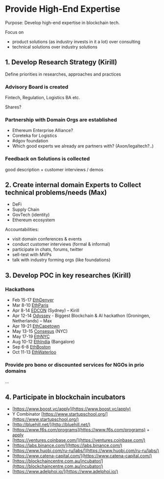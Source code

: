 # Provide High-End Expertise

Purpose: Develop high-end expertise in blockchain tech.

Focus on

* product solutions \(as industry invests in it a lot\) over consulting
* technical solutions over industry solutions

## 1. Develop Research Strategy \(Kirill\)

Define priorities in researches, approaches and practices

### Advisory Board is created

Fintech, Regulation, Logistics BA etc.

Shares?

### Partnership with Domain Orgs are established

* Ethereum Enterprise Alliance?
* Coreteka for Logistics
*  \#dgov foundation
* Which good experts we already are partners with? \(Axon/legaltech?..\)

### Feedback on Solutions is collected

good description + customer interviews / demos

## 2. Create internal domain Experts to Collect technical problems/needs \(Max\)

* DeFi
* Supply Chain
* GovTech \(identity\)
* Ethereum ecosystem

Accountabilities:

* visit domain conferences & events
* conduct customer interviews \(formal & informal\)
* participate in chats, forums, twitter
* sell-test with MVPs
* talk with industry forming orgs \(like foundations\)

## 3. Develop POC in key researches \(Kirill\)

### Hackathons

* Feb 15-17 [EthDenver](https://www.ethdenver.com/)
* Mar 8-10 [EthParis](https://ethparis.com/)
* Apr 8-14 [EDCON](https://www.edcon.io/) \(Sydney\) – Kirill
* Apr 12-14 [Odyssey](https://www.odyssey.org/odyssey-hackathon/) - Biggest Blockchain & AI hackathon \(Groningen, Netherlands\) – Max
* Apr 19-21 [EthCapetown](https://ethcapetown.com/)
* May 13-15 [Consesus](https://www.coindesk.com/events/consensus-2019) \(NYC\)
* May 17-19 [EthNYC](https://twitter.com/ethnewyork)
* Aug 10-12 [EthIndia](https://ethindia.co/) \(Bangalore\)
* Sep 6-8 [EthBoston](https://twitter.com/ethboston)
* Oct 11-13 [EthWaterloo](https://ethwaterloo.com/)

### Provide pro bono or discounted services for NGOs in prio domains

...

## 4. Participate in blockchain incubators

* [https://www.boost.vc/apply](https://www.boost.vc/apply)
* Y Combinator [https://www.startupschool.org/](https://www.startupschool.org/)
* [http://bluehill.net/](http://bluehill.net/)
* [https://www.f6s.com/programs](https://www.f6s.com/programs) + [apply](https://www.f6s.com/cvincubation/apply)
* [https://ventures.coinbase.com/](https://ventures.coinbase.com/)
* [https://labs.binance.com/](https://labs.binance.com/)
* [https://www.huobi.com/ru-ru/labs/](https://www.huobi.com/ru-ru/labs/)
* [https://www.catena-capital.com/](https://www.catena-capital.com/)
* [https://blockchaincentre.com.au/incubator/](https://blockchaincentre.com.au/incubator/)
* [https://www.adelphoi.io/](https://www.adelphoi.io/)

## 

